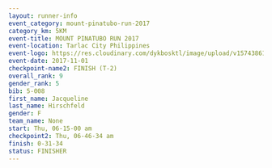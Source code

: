 ```yaml
---
layout: runner-info 
event_category: mount-pinatubo-run-2017 
category_km: 5KM 
event-title: MOUNT PINATUBO RUN 2017 
event-location: Tarlac City Philippines 
event-logo: https://res.cloudinary.com/dykbosktl/image/upload/v1574386116/Logo/Event_Poster_vqknnb.png 
event-date: 2017-11-01 
checkpoint-name2: FINISH (T-2) 
overall_rank: 9
gender_rank: 5
bib: 5-008
first_name: Jacqueline
last_name: Hirschfeld
gender: F
team_name: None
start: Thu, 06-15-00 am
checkpoint2: Thu, 06-46-34 am
finish: 0-31-34
status: FINISHER
---
```

